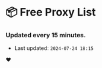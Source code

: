 # :package: Free Proxy List
### Updated every 15 minutes.

- Last updated: `2024-07-24 18:15`

:heart:
